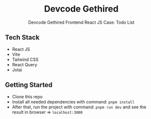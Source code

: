 <div align="center">
  <h1>Devcode Gethired</h1>
  <p>Devcode Gethired Frontend React JS Case: Todo List</p>
</div>

## Tech Stack

- React JS
- Vite
- Tailwind CSS
- React Query
- Jotai

## Getting Started

- Clone this repo
- Install all needed dependencies with command: `pnpm install`
- After that, run the project with command: `pnpm run dev` and see the result in browser => `localhost:3000`
